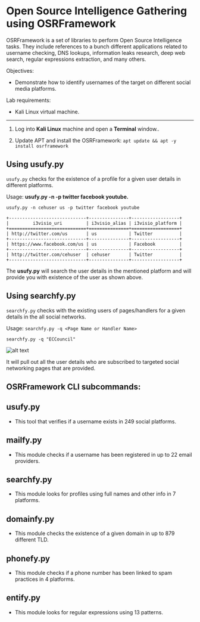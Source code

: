 # Open Source Intelligence Gathering using OSRFramework
OSRFramework is a set of libraries to perform Open Source Intelligence tasks. They include references to a bunch different applications related to username checking, DNS lookups, information leaks research, deep web search, regular expressions extraction, and many others.

Objectives:
* Demonstrate how to identify usernames of the target on different social media platforms.

Lab requirements:
* Kali Linux virtual machine.
***
1. Log into **Kali Linux** machine and open a **Terminal** window..

1. Update APT and install the OSRFramework:
`apt update && apt -y install osrframework`

## Using usufy.py<br>
`usufy.py` checks for the existence of a profile for a given user details in different platforms.

Usage: **usufy.py -n <target user name or profile name> -p twitter facebook youtube.**

`usufy.py -n cehuser us -p twitter facebook youtube`
```
+-----------------------------+---------------+------------------+
|         i3visio_uri         | i3visio_alias | i3visio_platform |
+=============================+===============+==================+
| http://twitter.com/us       | us            | Twitter          |
+-----------------------------+---------------+------------------+
| https://www.facebook.com/us | us            | Facebook         |
+-----------------------------+---------------+------------------+
| http://twitter.com/cehuser  | cehuser       | Twitter          |
+-----------------------------+---------------+------------------+
```
The **usufy.py** will search the user details in the mentioned platform and will provide you with existence of the user as shown above.

## Using searchfy.py<br>
`searchfy.py` checks with the existing users of pages/handlers for a given details in the all social networks. 

Usage: `searchfy.py -q <Page Name or Handler Name>`

`searchfy.py -q "ECCouncil"`<br>

![alt text](https://gist.githubusercontent.com/Samsar4/62886aac358c3d484a0ec17e8eb11266/raw/c07e9574a732bbd239c81d4b1e24bee3de20e62b/searchfy-eccouncil.png "serachfy eccouncil screenshot")

It will pull out all the user details who are subscribed to targeted social networking pages that are provided.

## OSRFramework CLI subcommands:

## usufy.py
* This tool that verifies if a username exists in 249 social platforms.
 
## mailfy.py
* This module checks if a username has been registered in up to 22 email providers.

## searchfy.py
* This module looks for profiles using full names and other info in 7 platforms.
 
## domainfy.py 
* This module checks the existence of a given domain in up to 879 different TLD.

## phonefy.py
* This module checks if a phone number has been linked to spam practices in 4 platforms.
 
## entify.py
* This module looks for regular expressions using 13 patterns.

